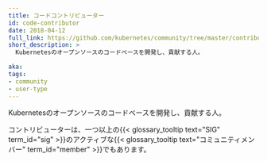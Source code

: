 ```yaml
---
title: コードコントリビューター
id: code-contributor
date: 2018-04-12
full_link: https://github.com/kubernetes/community/tree/master/contributors/devel
short_description: >
  Kubernetesのオープンソースのコードベースを開発し、貢献する人。

aka: 
tags:
- community
- user-type
---
```

 Kubernetesのオープンソースのコードベースを開発し、貢献する人。

<!--more--> 

コントリビューターは、一つ以上の{{< glossary_tooltip text="SIG" term_id="sig" >}}のアクティブな{{< glossary_tooltip text="コミュニティメンバー" term_id="member" >}}でもあります。
